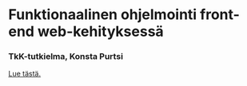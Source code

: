 # Funktionaalinen ohjelmointi front-end web-kehityksessä

### TkK-tutkielma, Konsta Purtsi

[Lue tästä.](https://kovipu.github.io/kandi/thesis.pdf)